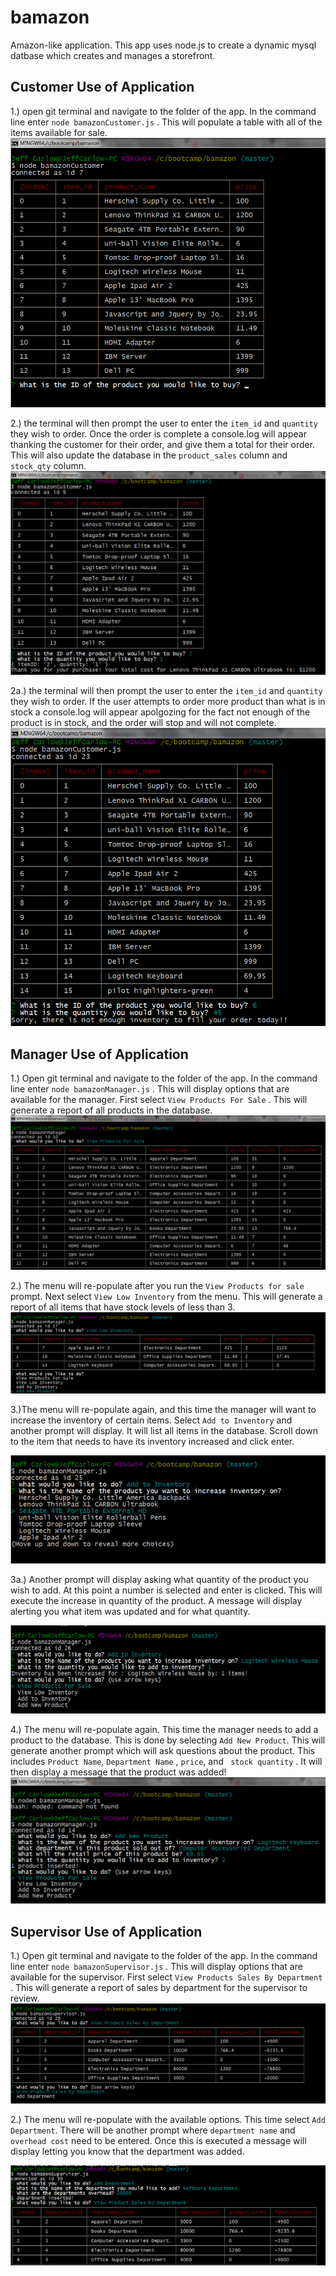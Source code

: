 # bamazon
Amazon-like application. This app uses node.js  to create a dynamic mysql datbase which creates and manages a storefront.

## Customer Use of Application

1.) open git terminal and navigate to the folder of the app. In the command line enter `node bamazonCustomer.js` . This will populate a table with all of the items available for sale.
![Bamazon Customer items](images/bamazonCustomercommandscreen.png)

2.) the terminal will then prompt the user to enter the `item_id` and `quantity` they wish to order. Once the order is complete a console.log will appear thanking the customer for their order, and give them a total for their order. This will also update the database in the `product_sales` column and `stock_qty` column.
![Bamazon Customer item selection](images/customeritemselection.png)

2a.) the terminal will then prompt the user to enter the `item_id` and `quantity` they wish to order. If the user attempts to order more product than what is in stock a console.log will appear apolgozing for the fact not enough of the product is in stock, and the order will stop and will not complete.
![Bamazon Customer Not Enough In Stock](images/notenough.png)

## Manager Use of Application

1.) Open git terminal and navigate to the folder of the app. In the command line enter `node bamazonManager.js` . This will display options that are available for the manager. First select `View Products For Sale` . This will generate a report of all products in the database.
![Bamazon Manager View Products](images/manager_viewproducts.png)

2.) The menu will re-populate after you run the `View Products for sale` prompt. Next select `View Low Inventory` from the menu. This will generate a report of all items that have stock levels of less than 3.
![Bamazon Manager View Low Inventory](images/lowinventory.png)

3.)The menu will re-populate again, and this time the manager will want to increase the inventory of certain items. Select `Add to Inventory` and another prompt will display. It will list all items in the database. Scroll down to the item that needs to have its inventory increased and click enter.

![BamazonManager Increase Inventory First Prompt](images/increaseinventory1.png)

3a.) Another prompt will display asking what quantity of the product you wish to add. At this point a number is selected and enter is clicked. This will execute the increase in quantity of the product. A message will display alerting you what item was updated and for what quantity.

![Bamazon Manager Increase Inventory Second Prompt](images/increaseinventory2.png)

4.) The menu will re-populate again. This time the manager needs to add a product to the database. This is done by selecting `Add New Product`. This will generate another prompt which will ask questions about the product. This includes `Product Name`, `Department Name` , `price`, and ` stock quantity` . It will then display a message that the product was added!
![Bamazon Customer item selection](images/addproduct.png)

## Supervisor Use of Application

1.) Open git terminal and navigate to the folder of the app. In the command line enter `node bamazonSupervisor.js` . This will display options that are available for the supervisor. First select `View Products Sales By Department` . This will generate a report of sales by department for the supervisor to review.
![Bamazon Supervisor Sales Report](images/supervisor_report.png)

2.) The menu will re-populate with the available options. This time select `Add Department`. There will be another prompt where `department name` and `overhead cost` need to be entered. Once this is executed a message will display letting you know that the department was added.

![Bamazon Supervisor Department Added](images/add_department.png)
